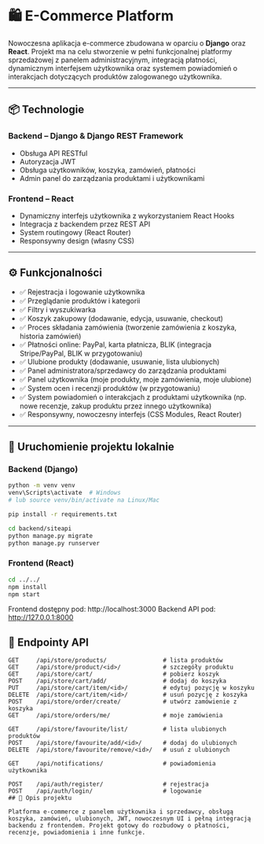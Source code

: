 # 🛍️ E-Commerce Platform

Nowoczesna aplikacja e-commerce zbudowana w oparciu o **Django** oraz **React**. Projekt ma na celu stworzenie w pełni funkcjonalnej platformy sprzedażowej z panelem administracyjnym, integracją płatności, dynamicznym interfejsem użytkownika oraz systemem powiadomień o interakcjach dotyczących produktów zalogowanego użytkownika.

---

## 📦 Technologie

### Backend – Django & Django REST Framework
- Obsługa API RESTful
- Autoryzacja JWT
- Obsługa użytkowników, koszyka, zamówień, płatności
- Admin panel do zarządzania produktami i użytkownikami

### Frontend – React
- Dynamiczny interfejs użytkownika z wykorzystaniem React Hooks
- Integracja z backendem przez REST API
- System routingowy (React Router)
- Responsywny design (własny CSS)

---

## ⚙️ Funkcjonalności

- ✅ Rejestracja i logowanie użytkownika  
- ✅ Przeglądanie produktów i kategorii  
- ✅ Filtry i wyszukiwarka  
- ✅ Koszyk zakupowy (dodawanie, edycja, usuwanie, checkout)  
- ✅ Proces składania zamówienia (tworzenie zamówienia z koszyka, historia zamówień)  
- ✅ Płatności online: PayPal, karta płatnicza, BLIK (integracja Stripe/PayPal, BLIK w przygotowaniu)  
- ✅ Ulubione produkty (dodawanie, usuwanie, lista ulubionych)  
- ✅ Panel administratora/sprzedawcy do zarządzania produktami  
- ✅ Panel użytkownika (moje produkty, moje zamówienia, moje ulubione)  
- ✅ System ocen i recenzji produktów (w przygotowaniu)  
- ✅ System powiadomień o interakcjach z produktami użytkownika (np. nowe recenzje, zakup produktu przez innego użytkownika)  
- ✅ Responsywny, nowoczesny interfejs (CSS Modules, React Router)  

---

## 🚀 Uruchomienie projektu lokalnie

### Backend (Django)
```bash
python -m venv venv
venv\Scripts\activate  # Windows
# lub source venv/bin/activate na Linux/Mac

pip install -r requirements.txt

cd backend/siteapi
python manage.py migrate
python manage.py runserver
```

### Frontend (React)

```bash
cd ../../
npm install
npm start
```

Frontend dostępny pod: http://localhost:3000
Backend API pod: http://127.0.0.1:8000

## 🔗 Endpointy API
```plaintext
GET     /api/store/products/                # lista produktów
GET     /api/store/product/<id>/            # szczegóły produktu
GET     /api/store/cart/                    # pobierz koszyk
POST    /api/store/cart/add/                # dodaj do koszyka
PUT     /api/store/cart/item/<id>/          # edytuj pozycję w koszyku
DELETE  /api/store/cart/item/<id>/          # usuń pozycję z koszyka
POST    /api/store/order/create/            # utwórz zamówienie z koszyka
GET     /api/store/orders/me/               # moje zamówienia

GET     /api/store/favourite/list/          # lista ulubionych produktów
POST    /api/store/favourite/add/<id>/      # dodaj do ulubionych
DELETE  /api/store/favourite/remove/<id>/   # usuń z ulubionych

GET     /api/notifications/                 # powiadomienia użytkownika

POST    /api/auth/register/                 # rejestracja
POST    /api/auth/login/                    # logowanie
## 📝 Opis projektu

Platforma e-commerce z panelem użytkownika i sprzedawcy, obsługą koszyka, zamówień, ulubionych, JWT, nowoczesnym UI i pełną integracją backendu z frontendem. Projekt gotowy do rozbudowy o płatności, recenzje, powiadomienia i inne funkcje.
